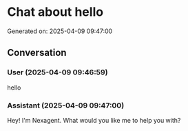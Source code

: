 # Chat about hello

Generated on: 2025-04-09 09:47:00

## Conversation

### User (2025-04-09 09:46:59)

hello

### Assistant (2025-04-09 09:47:00)

Hey! I'm Nexagent. What would you like me to help you with?

